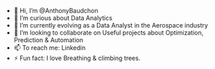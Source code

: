 - 👋 Hi, I’m @AnthonyBaudchon
- 👀 I’m curious about Data Analytics
- 🌱 I’m currently evolving as a Data Analyst in the Aerospace industry
- 💞️ I’m looking to collaborate on Useful projects about Optimization, Prediction & Automation
- 📫 To reach me: Linkedin
- ⚡ Fun fact: I love Breathing & climbing trees.
